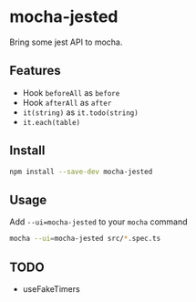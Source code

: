 # mocha-jested

Bring some jest API to mocha.

## Features

- Hook `beforeAll` as `before`
- Hook `afterAll` as `after`
- `it(string)` as `it.todo(string)`
- `it.each(table)`

## Install

```sh
npm install --save-dev mocha-jested
```

## Usage

Add `--ui=mocha-jested` to your `mocha` command

```sh
mocha --ui=mocha-jested src/*.spec.ts
```

## TODO

- useFakeTimers
